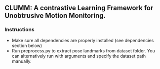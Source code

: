 ## CLUMM: A contrastive Learning Framework for Unobtrusive Motion Monitoring.

### Instructions

- Make sure all dependencies are properly installed (see dependencies section below)
- Run preprocess.py to extract pose landmarks from dataset folder. You can alternatively run with arguments and specify the dataset path manually.
